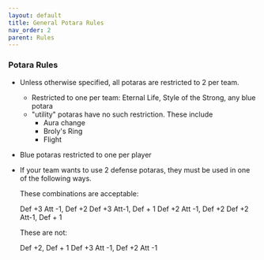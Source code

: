 ```yaml
---
layout: default
title: General Potara Rules
nav_order: 2
parent: Rules
---
```


### Potara Rules

- Unless otherwise specified, all potaras are restricted to 2 per team.
    - Restricted to one per team: Eternal Life, Style of the Strong, any blue potara
    - "utility" potaras have no such restriction. These include
        - Aura change
        - Broly's Ring
        - Flight
        
- Blue potaras restricted to one per player 
    
- If your team wants to use 2 defense potaras, they must be used in one of the following ways.
   

    These combinations are acceptable:

    Def +3 Att -1, Def +2
    Def +3 Att-1, Def + 1
    Def +2 Att -1, Def +2
    Def +2 Att-1, Def + 1

    These are not:

    Def +2, Def + 1
    Def +3 Att -1, Def +2 Att -1



